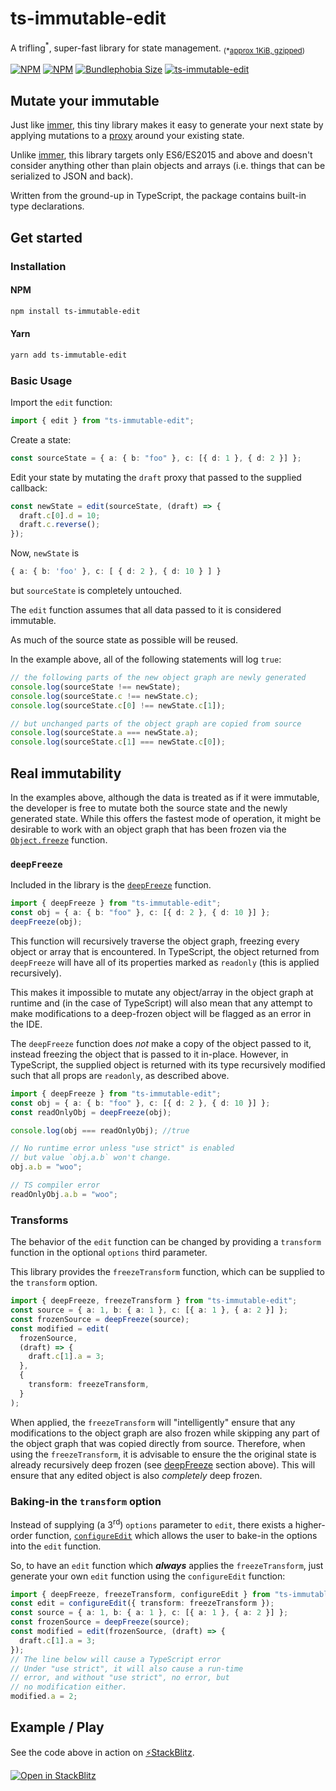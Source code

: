 # ts-immutable-edit

A trifling<sup>\*</sup>, super-fast library for state management. <sub>(\*[approx 1KiB, gzipped](https://bundlephobia.com/package/ts-immutable-edit))</sub>

[![NPM](https://img.shields.io/npm/l/ts-immutable-edit)](https://www.npmjs.com/package/ts-immutable-edit)
[![NPM](https://img.shields.io/npm/v/ts-immutable-edit)](https://www.npmjs.com/package/ts-immutable-edit)
[![Bundlephobia Size](https://img.shields.io/bundlephobia/minzip/ts-immutable-edit.svg)](https://bundlephobia.com/package/ts-immutable-edit)
[![ts-immutable-edit](https://github.com/biggyspender/ts-immutable-edit/actions/workflows/ts-immutable-edit.yml/badge.svg?branch=master)](https://github.com/biggyspender/ts-immutable-edit/actions/workflows/ts-immutable-edit.yml)

## Mutate your immutable

Just like [immer](https://github.com/immerjs/immer), this tiny library makes it easy to generate your next state by applying mutations to a [proxy](https://developer.mozilla.org/en-US/docs/Web/JavaScript/Reference/Global_Objects/Proxy) around your existing state.

Unlike [immer](https://github.com/immerjs/immer), this library targets only ES6/ES2015 and above and doesn't consider anything other than plain objects and arrays (i.e. things that can be serialized to JSON and back).

Written from the ground-up in TypeScript, the package contains built-in type declarations.

## Get started

### Installation

#### NPM

```sh
npm install ts-immutable-edit
```

#### Yarn

```sh
yarn add ts-immutable-edit
```

### Basic Usage

Import the `edit` function:

```typescript
import { edit } from "ts-immutable-edit";
```

Create a state:

```typescript
const sourceState = { a: { b: "foo" }, c: [{ d: 1 }, { d: 2 }] };
```

Edit your state by mutating the `draft` proxy that passed to the supplied callback:

```typescript
const newState = edit(sourceState, (draft) => {
  draft.c[0].d = 10;
  draft.c.reverse();
});
```

Now, `newState` is

```typescript
{ a: { b: 'foo' }, c: [ { d: 2 }, { d: 10 } ] }
```

but `sourceState` is completely untouched.

The `edit` function assumes that all data passed to it is considered immutable.

As much of the source state as possible will be reused.

In the example above, all of the following statements will log `true`:

```typescript
// the following parts of the new object graph are newly generated
console.log(sourceState !== newState);
console.log(sourceState.c !== newState.c);
console.log(sourceState.c[0] !== newState.c[1]);

// but unchanged parts of the object graph are copied from source
console.log(sourceState.a === newState.a);
console.log(sourceState.c[1] === newState.c[0]);
```

## Real immutability

In the examples above, although the data is treated as if it were immutable, the developer is free to mutate both the source state and the newly generated state. While this offers the fastest mode of operation, it might be desirable to work with an object graph that has been frozen via the [`Object.freeze`](https://developer.mozilla.org/en-US/docs/Web/JavaScript/Reference/Global_Objects/Object/freeze) function.

### `deepFreeze`

Included in the library is the [`deepFreeze`](./src/immutable/deepFreeze.ts) function.

```typescript
import { deepFreeze } from "ts-immutable-edit";
const obj = { a: { b: "foo" }, c: [{ d: 2 }, { d: 10 }] };
deepFreeze(obj);
```

This function will recursively traverse the object graph, freezing every object or array that is encountered. In TypeScript, the object returned from `deepFreeze` will have all of its properties marked as `readonly` (this is applied recursively).

This makes it impossible to mutate any object/array in the object graph at runtime and (in the case of TypeScript) will also mean that any attempt to make modifications to a deep-frozen object will be flagged as an error in the IDE.

The `deepFreeze` function does _not_ make a copy of the object passed to it, instead freezing the object that is passed to it in-place. However, in TypeScript, the supplied object is returned with its type recursively modified such that all props are `readonly`, as described above.

```typescript
import { deepFreeze } from "ts-immutable-edit";
const obj = { a: { b: "foo" }, c: [{ d: 2 }, { d: 10 }] };
const readOnlyObj = deepFreeze(obj);

console.log(obj === readOnlyObj); //true

// No runtime error unless "use strict" is enabled
// but value `obj.a.b` won't change.
obj.a.b = "woo";

// TS compiler error
readOnlyObj.a.b = "woo";
```

### Transforms

The behavior of the `edit` function can be changed by providing a `transform` function in the optional `options` third parameter.

This library provides the `freezeTransform` function, which can be supplied to the `transform` option.

```typescript
import { deepFreeze, freezeTransform } from "ts-immutable-edit";
const source = { a: 1, b: { a: 1 }, c: [{ a: 1 }, { a: 2 }] };
const frozenSource = deepFreeze(source);
const modified = edit(
  frozenSource,
  (draft) => {
    draft.c[1].a = 3;
  },
  {
    transform: freezeTransform,
  }
);
```

When applied, the `freezeTransform` will "intelligently" ensure that any modifications to the object graph are also frozen while skipping any part of the object graph that was copied directly from source. Therefore, when using the `freezeTransform`, it is advisable to ensure the the original state is already recursively deep frozen (see [deepFreeze](#deepfreeze) section above). This will ensure that any edited object is also _completely_ deep frozen.

### Baking-in the `transform` option

Instead of supplying (a 3<sup>rd</sup>) `options` parameter to `edit`, there exists a higher-order function, [`configureEdit`](./src/immutable/edit/index.ts#L14) which allows the user to bake-in the options into the `edit` function.

So, to have an `edit` function which **_always_** applies the `freezeTransform`, just generate your own `edit` function using the `configureEdit` function:

```typescript
import { deepFreeze, freezeTransform, configureEdit } from "ts-immutable-edit";
const edit = configureEdit({ transform: freezeTransform });
const source = { a: 1, b: { a: 1 }, c: [{ a: 1 }, { a: 2 }] };
const frozenSource = deepFreeze(source);
const modified = edit(frozenSource, (draft) => {
  draft.c[1].a = 3;
});
// The line below will cause a TypeScript error
// Under "use strict", it will also cause a run-time
// error, and without "use strict", no error, but
// no modification either.
modified.a = 2;
```

## Example / Play

See the code above in action on [⚡StackBlitz](https://stackblitz.com/fork/ts-immutable-edit-demo?file=src/index.ts&view=editor).

[![Open in StackBlitz](https://developer.stackblitz.com/img/open_in_stackblitz.svg)](https://stackblitz.com/fork/ts-immutable-edit-demo?file=src/index.ts&view=editor)
